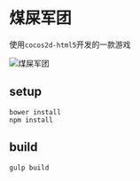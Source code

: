 # 煤屎军团

使用`cocos2d-html5`开发的一款游戏

![煤屎军团](http://7xp0ue.dl1.z0.glb.clouddn.com/2016-08-16_1471327305.png)

## setup

```
bower install
npm install
```

## build

```
gulp build
```